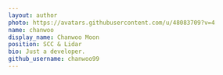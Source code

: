 ```yaml
---
layout: author
photo: https://avatars.githubusercontent.com/u/48083709?v=4
name: chanwoo
display_name: Chanwoo Moon
position: SCC & Lidar
bio: Just a developer.
github_username: chanwoo99
---
```

